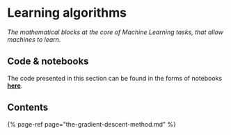 # Learning algorithms

_The mathematical blocks at the core of Machine Learning tasks, that allow machines to learn._

## Code & notebooks

The code presented in this section can be found in the forms of notebooks [**here**](https://nbviewer.jupyter.org/github/martinapugliese/tales-science-data/tree/master/machine-learning-concepts-and-procedures/learning-algorithms/notebooks/).

## Contents

{% page-ref page="the-gradient-descent-method.md" %}

